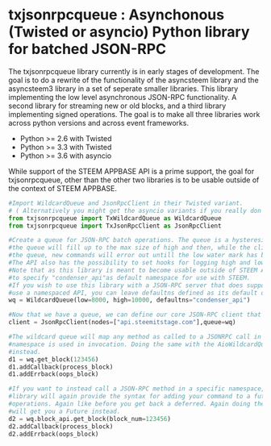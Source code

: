 # txjsonrpcqueue : Asynchonous (Twisted or asyncio) Python library for batched JSON-RPC

The txjsonrpcqueue library currently is in early stages of development. The goal is to do
a rewrite of the functionality of the asyncsteem library and the asyncsteem3 library in a 
set of seperate smaller libraries. This library implementing the low level asynchronous 
JSON-RPC functionality. A second library for streaming new or old blocks, and a third library
implementing signed operations. The goal is to make all three libraries work across python 
versions and across event frameworks.

* Python >= 2.6 with Twisted
* Python >= 3.3 with Twisted
* Python >= 3.6 with asyncio

While support of the STEEM APPBASE API is a prime support, the goal for txjsonrpcqueue, other 
than the other two libraries is to be usable outside of the context of STEEM APPBASE.

```python
#Import WildcardQueue and JsonRpcClient in their Twisted variant. 
# ( Alternatively you might get the asyncio variants if you really don't want to use Twisted)
from txjsonrpcqueue import TxWildcardQueue as WildcardQueue
from txjsonrpcqueue import TxJsonRpcClient as JsonRpcClient

#Create a queue for JSON-RPC batch operations. The queue is a hysteresis queue. That means
#the queue will fill up to the max size of high and then, while the client is empty emptying
#the queue, new commands will error out untill the low water mark has been reached again.
#The API also has the possibility to set hooks for logging high and low water marks.
#Note that as this library is meant to become usable outside of STEEM APPBASE, you do need
#to specify "condenser_api"as default namespace for use with STEEM.
#If you wish to use this library with a JSON-RPC server that does support batches but does not 
#use a namespaced API, you can leave defaultns defined as its default of None. 
wq = WildcardQueue(low=8000, high=10000, defaultns="condenser_api")

#Now that we have a queue, we can define our core JSON-RPC client that will get fed by the queue.
client = JsonRpcClient(nodes=["api.steemitstage.com"],queue=wq)

#The wildcard queue will map any method as called to a JSONRPC call in the default namespace if no 
#namespace is used in invocation. Doing the same with the AioWildcardQueue will get you a Future 
#instead.
d1 = wq.get_block(123456)
d1.addCallback(process_block)
d1.addErrback(oops_block)

#If you want to instead call a JSON-RPC method in a specific namespace, you can do that to and the
#library will again provide the syntax for adding your command to a future batch of asynchonous 
#operations. Again like before you get back a deferred. Again doing the same with the AioWildcardQueue 
#will get you a Future instead.
d2 = wq.block_api.get_block(block_num=123456)
d2.addCallback(process_block)
d2.addErrback(oops_block)
```


